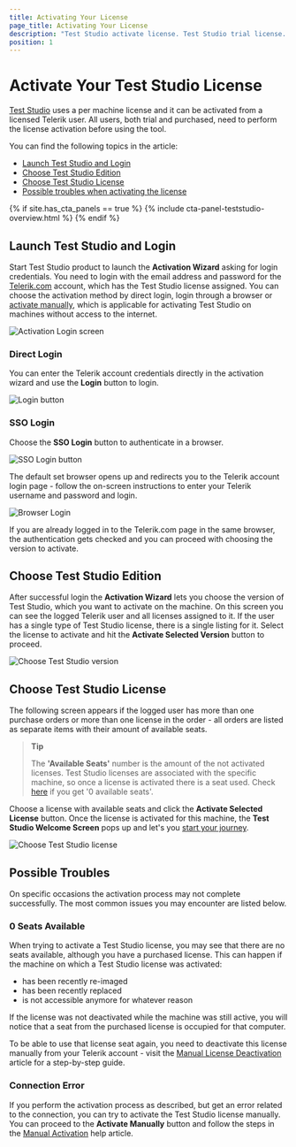 ```yaml
---
title: Activating Your License
page_title: Activating Your License
description: "Test Studio activate license. Test Studio trial license. Login to your Telerik account "
position: 1
---
```

# Activate Your Test Studio License

<a href="http://www.telerik.com/teststudio" target="_blank">Test Studio</a> uses a per machine license and it can be activated from a licensed Telerik user. All users, both trial and purchased, need to perform the license activation before using the tool.

You can find the following topics in the article: 

- [Launch Test Studio and Login](#launch-test-studio-and-login)
- [Choose Test Studio Edition](#choose-test-studio-edition)
- [Choose Test Studio License](#choose-test-studio-license)
- [Possible troubles when activating the license](#possible-troubles)

{% if site.has_cta_panels == true %}
{% include cta-panel-teststudio-overview.html %}
{% endif %}

## Launch Test Studio and Login

Start Test Studio product to launch the __Activation Wizard__ asking for login credentials. You need to login with the email address and password for the <a href="https://www.telerik.com/account/" target="_blank">Telerik.com</a> account, which has the Test Studio license assigned. You can choose the activation method by direct login, login through a browser or <a href="/prerequisites/license-activation/manual-activation" target="_blank">activate manually</a>, which is applicable for activating Test Studio on machines without access to the internet. 

![Activation Login screen](/img/prerequisites/license-activation/activating/fig1.png)

### Direct Login

You can enter the Telerik account credentials directly in the activation wizard and use the __Login__ button to login. 

![Login button](/img/prerequisites/license-activation/activating/fig2.png)

### SSO Login

Choose the __SSO Login__ button to authenticate in a browser.

![SSO Login button](/img/prerequisites/license-activation/activating/fig3.png)

The default set browser opens up and redirects you to the Telerik account login page - follow the on-screen instructions to enter your Telerik username and password and login. 

![Browser Login](/img/prerequisites/license-activation/activating/fig4.png)

If you are already logged in to the Telerik.com page in the same browser, the authentication gets checked and you can proceed with choosing the version to activate.

## Choose Test Studio Edition

After successful login the __Activation Wizard__ lets you choose the version of Test Studio, which you want to activate on the machine. On this screen you can see the logged Telerik user and all licenses assigned to it. 
If the user has a single type of Test Studio license, there is a single listing for it. Select the license to activate and hit the __Activate Selected Version__ button to proceed.

![Choose Test Studio version](/img/prerequisites/license-activation/activating/fig6.png)

## Choose Test Studio License

The following screen appears if the logged user has more than one purchase orders or more than one license in the order - all orders are listed as separate items with their amount of available seats.  

> __Tip__
> 
> The __'Available Seats'__ number is the amount of the not activated licenses. Test Studio licenses are associated with the specific machine, so once a license is activated there is a seat used. Check [here](#0-seats-available) if you get '0 available seats'. 

Choose a license with available seats and click the __Activate Selected License__ button. Once the license is activated for this machine, the __Test Studio Welcome Screen__ pops up and let's you <a href="/getting-started/first-project#starting-welcome-screen" target="_blank">start your journey</a>. 

![Choose Test Studio license](/img/prerequisites/license-activation/activating/fig7.png)

## Possible Troubles

On specific occasions the activation process may not complete successfully. The most common issues you may encounter are listed below.

### 0 Seats Available

When trying to activate a Test Studio license, you may see that there are no seats available, although you have a purchased license. This can happen if the machine on which a Test Studio license was activated:

- has been recently re-imaged
- has been recently replaced
- is not accessible anymore for whatever reason

If the license was not deactivated while the machine was still active, you will notice that a seat from the purchased license is occupied for that computer.

To be able to use that license seat again, you need to deactivate this license manually from your Telerik account - visit the <a href="/getting-started/installation/re-activating-your-license" target="_blank">Manual License Deactivation</a> article for a step-by-step guide.

### Connection Error

If you perform the activation process as described, but get an error related to the connection, you can try to activate the Test Studio license manually. You can proceed to the __Activate Manually__ button and follow the steps in the <a href="manual-activation" target="_blank">Manual Activation</a> help article.


